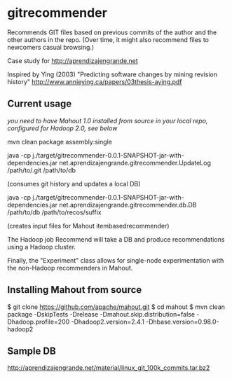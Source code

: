 gitrecommender
==============

Recommends GIT files based on previous commits of the author 
and the other authors in the repo. (Over time, it might also
recommend files to newcomers casual browsing.)

Case study for http://aprendizajengrande.net

Inspired by Ying (2003) "Predicting software changes by mining 
revision history" http://www.annieying.ca/papers/03thesis-aying.pdf

Current usage
-------------

*you need to have Mahout 1.0 installed from source in your local repo,
configured for Hadoop 2.0, see below*

mvn clean package assembly:single

java -cp j./target/gitrecommender-0.0.1-SNAPSHOT-jar-with-dependencies.jar net.aprendizajengrande.gitrecommender.UpdateLog /path/to/.git /path/to/db

(consumes git history and updates a local DB)

java -cp j./target/gitrecommender-0.0.1-SNAPSHOT-jar-with-dependencies.jar net.aprendizajengrande.gitrecommender.db.DB /path/to/db /path/to/recos/suffix

(creates input files for Mahout itembasedrecommender)

The Hadoop job Recommend will take a DB and produce recommendations using a Hadoop cluster.

Finally, the "Experiment" class allows for single-node experimentation with the non-Hadoop recommenders in Mahout.

Installing Mahout from source
-----------------------------

$ git clone https://github.com/apache/mahout.git
$ cd mahout
$ mvn clean package -DskipTests -Drelease -Dmahout.skip.distribution=false -Dhadoop.profile=200 -Dhadoop2.version=2.4.1 -Dhbase.version=0.98.0-hadoop2

Sample DB
---------

http://aprendizajengrande.net/material/linux_git_100k_commits.tar.bz2
